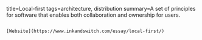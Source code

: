 title=Local-first
tags=architecture, distribution
summary=A set of principles for software that enables both collaboration and ownership for users.
~~~~~~

[Website](https://www.inkandswitch.com/essay/local-first/)
